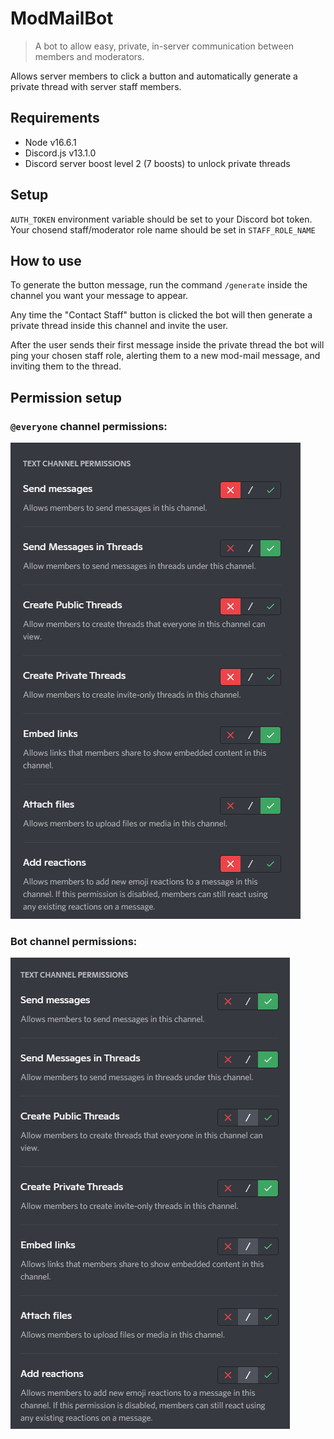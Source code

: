 # ModMailBot

> A bot to allow easy, private, in-server communication between members and moderators.

Allows server members to click a button and automatically generate a private thread with server staff members.

## Requirements

- Node v16.6.1
- Discord.js v13.1.0
- Discord server boost level 2 (7 boosts) to unlock private threads

## Setup
`AUTH_TOKEN` environment variable should be set to your Discord bot token. Your chosend staff/moderator role name should be set in `STAFF_ROLE_NAME`

## How to use
To generate the button message, run the command `/generate` inside the channel you want your message to appear. 

Any time the "Contact Staff" button is clicked the bot will then generate a private thread inside this channel and invite the user.

After the user sends their first message inside the private thread the bot will ping your chosen staff role, alerting them to a new mod-mail message, and inviting them to the thread.

## Permission setup

### `@everyone` channel permissions:
![](./img/everyone-perms.png)

### Bot channel permissions:
![](./img/bot-perms.png)